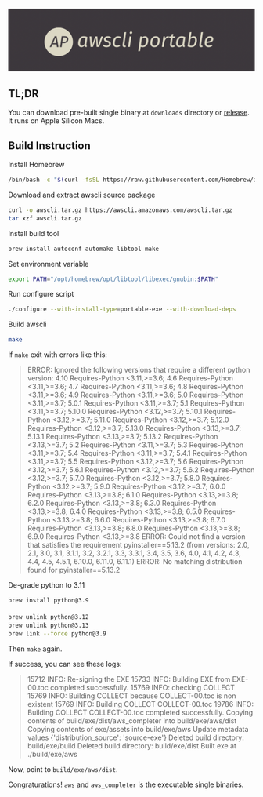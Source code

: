 ![awscli](assets/logo.png)

## TL;DR

You can download pre-built single binary at `downloads` directory or [release](https://github.com/kuangyujing/awscli-portable/releases). It runs on Apple Silicon Macs.

## Build Instruction

Install Homebrew

```sh
/bin/bash -c "$(curl -fsSL https://raw.githubusercontent.com/Homebrew/install/HEAD/install.sh)"
```

Download and extract awscli source package

```sh
curl -o awscli.tar.gz https://awscli.amazonaws.com/awscli.tar.gz
tar xzf awscli.tar.gz
```

Install build tool

```sh
brew install autoconf automake libtool make
```

Set environment variable

```sh
export PATH="/opt/homebrew/opt/libtool/libexec/gnubin:$PATH"
```

Run configure script

```sh
./configure --with-install-type=portable-exe --with-download-deps
```

Build awscli

```sh
make
```

If `make` exit with errors like this:

> ERROR: Ignored the following versions that require a different python version: 4.10 Requires-Python <3.11,>=3.6; 4.6 Requires-Python <3.11,>=3.6; 4.7 Requires-Python <3.11,>=3.6; 4.8 Requires-Python <3.11,>=3.6; 4.9 Requires-Python <3.11,>=3.6; 5.0 Requires-Python <3.11,>=3.7; 5.0.1 Requires-Python <3.11,>=3.7; 5.1 Requires-Python <3.11,>=3.7; 5.10.0 Requires-Python <3.12,>=3.7; 5.10.1 Requires-Python <3.12,>=3.7; 5.11.0 Requires-Python <3.12,>=3.7; 5.12.0 Requires-Python <3.12,>=3.7; 5.13.0 Requires-Python <3.13,>=3.7; 5.13.1 Requires-Python <3.13,>=3.7; 5.13.2 Requires-Python <3.13,>=3.7; 5.2 Requires-Python <3.11,>=3.7; 5.3 Requires-Python <3.11,>=3.7; 5.4 Requires-Python <3.11,>=3.7; 5.4.1 Requires-Python <3.11,>=3.7; 5.5 Requires-Python <3.12,>=3.7; 5.6 Requires-Python <3.12,>=3.7; 5.6.1 Requires-Python <3.12,>=3.7; 5.6.2 Requires-Python <3.12,>=3.7; 5.7.0 Requires-Python <3.12,>=3.7; 5.8.0 Requires-Python <3.12,>=3.7; 5.9.0 Requires-Python <3.12,>=3.7; 6.0.0 Requires-Python <3.13,>=3.8; 6.1.0 Requires-Python <3.13,>=3.8; 6.2.0 Requires-Python <3.13,>=3.8; 6.3.0 Requires-Python <3.13,>=3.8; 6.4.0 Requires-Python <3.13,>=3.8; 6.5.0 Requires-Python <3.13,>=3.8; 6.6.0 Requires-Python <3.13,>=3.8; 6.7.0 Requires-Python <3.13,>=3.8; 6.8.0 Requires-Python <3.13,>=3.8; 6.9.0 Requires-Python <3.13,>=3.8
> ERROR: Could not find a version that satisfies the requirement pyinstaller==5.13.2 (from versions: 2.0, 2.1, 3.0, 3.1, 3.1.1, 3.2, 3.2.1, 3.3, 3.3.1, 3.4, 3.5, 3.6, 4.0, 4.1, 4.2, 4.3, 4.4, 4.5, 4.5.1, 6.10.0, 6.11.0, 6.11.1)
> ERROR: No matching distribution found for pyinstaller==5.13.2

De-grade python to 3.11

```sh
brew install python@3.9

brew unlink python@3.12
brew unlink python@3.13
brew link --force python@3.9
```

Then `make` again.

If success, you can see these logs:

> 15712 INFO: Re-signing the EXE
> 15733 INFO: Building EXE from EXE-00.toc completed successfully.
> 15769 INFO: checking COLLECT
> 15769 INFO: Building COLLECT because COLLECT-00.toc is non existent
> 15769 INFO: Building COLLECT COLLECT-00.toc
> 19786 INFO: Building COLLECT COLLECT-00.toc completed successfully.
> Copying contents of build/exe/dist/aws_completer into build/exe/aws/dist
> Copying contents of exe/assets into build/exe/aws
> Update metadata values {'distribution_source': 'source-exe'}
> Deleted build directory: build/exe/build
> Deleted build directory: build/exe/dist
> Built exe at ./build/exe/aws

Now, point to `build/exe/aws/dist`.

Congraturations! `aws` and `aws_completer` is the executable single binaries.

